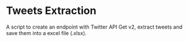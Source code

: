 # Tweets Extraction
A script to create an endpoint with Twitter API Get v2, extract tweets and save them into a excel file (.xlsx).
